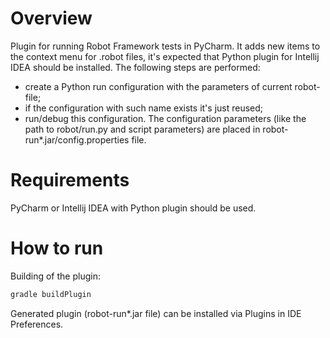 # Overview
Plugin for running Robot Framework tests in PyCharm.
It adds new items to the context menu for .robot files, it's expected that Python plugin for Intellij IDEA should be installed.
The following steps are performed:
  - create a Python run configuration with the parameters of current robot-file;
  - if the configuration with such name exists it's just reused;
  - run/debug this configuration.
The configuration parameters (like the path to robot/run.py and script parameters) are placed in robot-run*.jar/config.properties file.

# Requirements
PyCharm or Intellij IDEA with Python plugin should be used.

# How to run
Building of the plugin:
```groovy
gradle buildPlugin
```

Generated plugin (robot-run*.jar file) can be installed via Plugins in IDE Preferences.  
